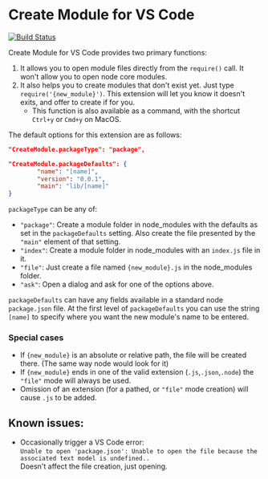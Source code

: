 # Create Module for VS Code 

[![Build Status](https://api.travis-ci.org/HookyQR/VSCodeCreateModule.svg?branch=master)](https://travis-ci.org/HookyQR/VSCodeCreateModule)

Create Module for VS Code provides two primary functions:

1. It allows you to open module files directly from the `require()` call. It won't allow you to open node core modules.
2. It also helps you to create modules that don't exist yet. Just type `require('{new_module}')`. This extension will let you know it doesn't exits, and offer to create if for you.
	- This function is also available as a command, with the shortcut `Ctrl+y` or `Cmd+y` on MacOS.

The default options for this extension are as follows:

```json
"CreateModule.packageType": "package",

"CreateModule.packageDefaults": {
		"name": "[name]",
		"version": "0.0.1",
		"main": "lib/[name]"
}
```

`packageType` can be any of: 

- `"package"`: Create a module folder in node_modules with the defaults as set in the `packageDefaults` setting. Also create the file presented by the `"main"` element of that setting.
- `"index"`: Create a module folder in node_modules with an `index.js` file in it.
- `"file"`: Just create a file named `{new_module}.js` in the node_modules folder.
- `"ask"`: Open a dialog and ask for one of the options above.

`packageDefaults` can have any fields available in a standard node `package.json` file.
At the first level of `packageDefaults` you can use the string `[name]` to specify where you want the new module's name to be entered.

### Special cases
- If `{new_module}` is an absolute or relative path, the file will be created there. (The same way node would look for it)
- If `{new_module}` ends in one of the valid extension (`.js`,`.json`,`.node`) the `"file"` mode will always be used.
- Omission of an extension (for a pathed, or `"file"` mode creation) will cause `.js` to be added.


## Known issues:
* Occasionally trigger a VS Code error: <br>
	`Unable to open 'package.json': Unable to open the file because the associated text model is undefined..`<br>
	Doesn't affect the file creation, just opening.

